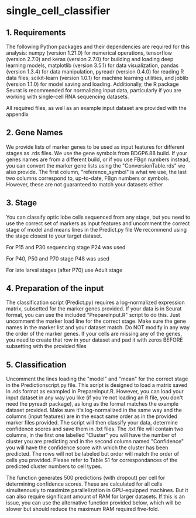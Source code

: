 # single_cell_classifier

## 1. Requirements

The following Python packages and their dependencies are required for this analysis: numpy (version 1.21.0) for numerical operations, tensorflow (version 2.7.0) and keras (version 2.7.0) for building and loading deep learning models, matplotlib (version 3.5.1) for data visualization, pandas (version 1.3.4) for data manipulation, pyreadr (version 0.4.0) for reading R data files, scikit-learn (version 1.0.1) for machine learning utilities, and joblib (version 1.1.0) for model saving and loading. Additionally, the R package Seurat is recommended for normalizing input data, particularly if you are working with single-cell RNA sequencing datasets.

All required files, as well as an example input dataset are provided with the appendix

## 2. Gene Names

We provide lists of marker genes to be used as input features for different stages as .rds files. We use the gene symbols from BDGP6.88 build. If your genes names are from a different build, or if you use FBgn numbers instead, you can convert the marker gene lists using the "ConversionTable.rds" we also provide. The first column, "reference_symbol" is what we use, the last two columns correspond to, up-to-date, FBgn numbers or symbols. However, these are not guaranteed to match your datasets either

## 3. Stage

You can classify optic lobe cells sequenced from any stage, but you need to use the correct set of markers as input features and uncomment the correct stage of model and means lines in the Predict.py file We recommend using the stage closest to your target dataset.

For P15 and P30 sequencing stage P24 was used

For P40, P50 and P70 stage P48 was used

For late larval stages (after P70) use Adult stage

## 4. Preparation of the input

The classification script (Predict.py) requires a log-normalized expression matrix, subsetted for the marker genes provided. If your data is in Seurat format, you can use the included "PrepareInput.R" script to do this. Just uncomment the marker load line for the correct stage. Make sure the gene names in the marker list and your dataset match. Do NOT modify in any way the order of the marker genes. If your cells are missing any of the genes, you need to create that row in your dataset and pad it with zeros BEFORE subsetting with the provided files

## 5. Classification

Uncomment the lines loading the "model" and "mean" for the correct stage in the Predictionscript.py file. This script is designed to load a matrix saved in .rds format as exampled in PrepareInput.R. However, you can load your input dataset in any way you like (if you're not loading an R file, you don't need the pyreadr package), as long as the format matches the example dataset provided. Make sure it's log-normalized in the same way and the columns (input features) are in the exact same order as in the provided marker files provided. The script will then classify your data, determine confidence scores and save them in .txt files. The .txt file will contain two columns, in the first one labelled "Cluster" you will have the number of cluster you are predicting and in the second column named "Confidence" you will have the confidence score with which the cluster has been predicted. The rows will not be labeled but order will match the order of cells you provided. Please refer to Table S1 for correspondances of the predicted cluster numbers to cell types.

The function generates 500 predictions (with dropout) per cell for determining confidence scores. These are calculated for all cells simultenously to maximize parallelization in GPU-equipped machines. But it can also require significant amount of RAM for larger datasets. If this is an issue, you can use the alternative function provided below, which will be slower but should reduce the maximum RAM required five-fold.

